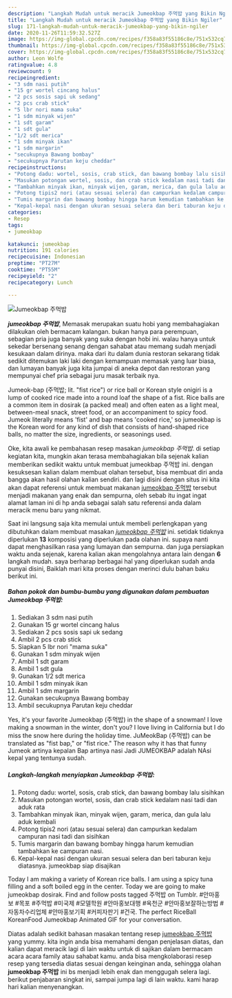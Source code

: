 ```yaml
---
description: "Langkah Mudah untuk meracik Jumeokbap 주먹밥 yang Bikin Ngiler"
title: "Langkah Mudah untuk meracik Jumeokbap 주먹밥 yang Bikin Ngiler"
slug: 171-langkah-mudah-untuk-meracik-jumeokbap-yang-bikin-ngiler
date: 2020-11-26T11:59:32.527Z
image: https://img-global.cpcdn.com/recipes/f358a83f55186c8e/751x532cq70/jumeokbap-주먹밥-foto-resep-utama.jpg
thumbnail: https://img-global.cpcdn.com/recipes/f358a83f55186c8e/751x532cq70/jumeokbap-주먹밥-foto-resep-utama.jpg
cover: https://img-global.cpcdn.com/recipes/f358a83f55186c8e/751x532cq70/jumeokbap-주먹밥-foto-resep-utama.jpg
author: Leon Wolfe
ratingvalue: 4.8
reviewcount: 9
recipeingredient:
- "3 sdm nasi putih"
- "15 gr wortel cincang halus"
- "2 pcs sosis sapi uk sedang"
- "2 pcs crab stick"
- "5 lbr nori mama suka"
- "1 sdm minyak wijen"
- "1 sdt garam"
- "1 sdt gula"
- "1/2 sdt merica"
- "1 sdm minyak ikan"
- "1 sdm margarin"
- "secukupnya Bawang bombay"
- "secukupnya Parutan keju cheddar"
recipeinstructions:
- "Potong dadu: wortel, sosis, crab stick, dan bawang bombay lalu sisihkan"
- "Masukan potongan wortel, sosis, dan crab stick kedalam nasi tadi dan aduk rata"
- "Tambahkan minyak ikan, minyak wijen, garam, merica, dan gula lalu aduk kembali"
- "Potong tipis2 nori (atau sesuai selera) dan campurkan kedalam campuran nasi tadi dan sisihkan"
- "Tumis margarin dan bawang bombay hingga harum kemudian tambahkan ke campuran nasi."
- "Kepal-kepal nasi dengan ukuran sesuai selera dan beri taburan keju diatasnya. jumeokbap siap disajikan"
categories:
- Resep
tags:
- jumeokbap

katakunci: jumeokbap 
nutrition: 191 calories
recipecuisine: Indonesian
preptime: "PT27M"
cooktime: "PT55M"
recipeyield: "2"
recipecategory: Lunch

---
```



![Jumeokbap 주먹밥](https://img-global.cpcdn.com/recipes/f358a83f55186c8e/751x532cq70/jumeokbap-주먹밥-foto-resep-utama.jpg)

<b><i>jumeokbap 주먹밥</i></b>, Memasak merupakan suatu hobi yang membahagiakan dilakukan oleh bermacam kalangan. bukan hanya para perempuan, sebagian pria juga banyak yang suka dengan hobi ini. walau hanya untuk sekedar bersenang senang dengan sahabat atau memang sudah menjadi kesukaan dalam dirinya. maka dari itu dalam dunia restoran sekarang tidak sedikit ditemukan laki laki dengan kemampuan memasak yang luar biasa, dan lumayan banyak juga kita jumpai di aneka depot dan restoran yang mempunyai chef pria sebagai juru masak terbaik nya.

Jumeok-bap (주먹밥; lit. &#34;fist rice&#34;) or rice ball or Korean style onigiri is a lump of cooked rice made into a round loaf the shape of a fist. Rice balls are a common item in dosirak (a packed meal) and often eaten as a light meal, between-meal snack, street food, or an accompaniment to spicy food. Jumeok literally means &#39;fist&#39; and bap means &#39;cooked rice,&#39; so jumeokbap is the Korean word for any kind of dish that consists of hand-shaped rice balls, no matter the size, ingredients, or seasonings used.

Oke, kita awali ke pembahasan resep masakan <i>jumeokbap 주먹밥</i>. di setiap kegiatan kita, mungkin akan terasa membahagiakan bila sejenak kalian memberikan sedikit waktu untuk membuat jumeokbap 주먹밥 ini. dengan kesuksesan kalian dalam membuat olahan tersebut, bisa membuat diri anda bangga akan hasil olahan kalian sendiri. dan lagi disini dengan situs ini kita akan dapat referensi untuk membuat makanan <u>jumeokbap 주먹밥</u> tersebut menjadi makanan yang enak dan sempurna, oleh sebab itu ingat ingat alamat laman ini di hp anda sebagai salah satu referensi anda dalam meracik menu baru yang nikmat.


Saat ini langsung saja kita memulai untuk membeli perlengkapan yang dibutuhkan dalam membuat masakan <u><i>jumeokbap 주먹밥</i></u> ini. setidak tidaknya diperlukan <b>13</b> komposisi yang diperlukan pada olahan ini. supaya nanti dapat menghasilkan rasa yang lumayan dan sempurna. dan juga persiapkan waktu anda sejenak, karena kalian akan mengolahnya antara lain dengan <b>6</b> langkah mudah. saya berharap berbagai hal yang diperlukan sudah anda punyai disini, Baiklah mari kita proses dengan merinci dulu bahan baku berikut ini.

<!--inarticleads1-->

##### Bahan pokok dan bumbu-bumbu yang digunakan dalam pembuatan Jumeokbap 주먹밥:

1. Sediakan 3 sdm nasi putih
1. Gunakan 15 gr wortel cincang halus
1. Sediakan 2 pcs sosis sapi uk sedang
1. Ambil 2 pcs crab stick
1. Siapkan 5 lbr nori &#34;mama suka&#34;
1. Gunakan 1 sdm minyak wijen
1. Ambil 1 sdt garam
1. Ambil 1 sdt gula
1. Gunakan 1/2 sdt merica
1. Ambil 1 sdm minyak ikan
1. Ambil 1 sdm margarin
1. Gunakan secukupnya Bawang bombay
1. Ambil secukupnya Parutan keju cheddar


Yes, it&#39;s your favorite Jumeokbap (주먹밥) in the shape of a snowman! I love making a snowman in the winter, don&#39;t you? I love living in California but I do miss the snow here during the holiday time. JuMeokBap (주먹밥) can be translated as &#34;fist bap,&#34; or &#34;fist rice.&#34; The reason why it has that funny Jumeok artinya kepalan Bap artinya nasi Jadi JUMEOKBAP adalah NAsi kepal yang tentunya sudah. 

<!--inarticleads2-->

##### Langkah-langkah menyiapkan Jumeokbap 주먹밥:

1. Potong dadu: wortel, sosis, crab stick, dan bawang bombay lalu sisihkan
1. Masukan potongan wortel, sosis, dan crab stick kedalam nasi tadi dan aduk rata
1. Tambahkan minyak ikan, minyak wijen, garam, merica, dan gula lalu aduk kembali
1. Potong tipis2 nori (atau sesuai selera) dan campurkan kedalam campuran nasi tadi dan sisihkan
1. Tumis margarin dan bawang bombay hingga harum kemudian tambahkan ke campuran nasi.
1. Kepal-kepal nasi dengan ukuran sesuai selera dan beri taburan keju diatasnya. jumeokbap siap disajikan


Today I am making a variety of Korean rice balls. I am using a spicy tuna filling and a soft boiled egg in the center. Today we are going to make jumeokbap dosirak. Find and follow posts tagged 주먹밥 on Tumblr. #안마홍보 #목포 #주먹밥 #미국제 #모델학원 #안마홍보대행 #옥천군 #안마홍보잘하는방법 #자동차수리업체 #안마홍보기획 #커피자판기 #건국. The perfect RiceBall KoreanFood Jumeokbap Animated GIF for your conversation. 

Diatas adalah sedikit bahasan masakan tentang resep <u>jumeokbap 주먹밥</u> yang yummy. kita ingin anda bisa memahami dengan penjelasan diatas, dan kalian dapat meracik lagi di lain waktu untuk di sajikan dalam bermacam acara acara family atau sahabat kamu. anda bisa mengkolaborasi resep resep yang tersedia diatas sesuai dengan keinginan anda, sehingga olahan <b>jumeokbap 주먹밥</b> ini bs menjadi lebih enak dan menggugah selera lagi. berikut penjabaran singkat ini, sampai jumpa lagi di lain waktu. kami harap hari kalian menyenangkan.
